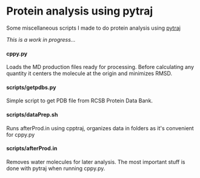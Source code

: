 # Protein analysis using pytraj
Some miscellaneous scripts I made to do protein analysis using [pytraj](http://amber-md.github.io/pytraj/latest/index.html)

_This is a work in progress..._

#### cppy.py
Loads the MD production files ready for processing. Before calculating any quantity it centers the molecule at the origin and minimizes RMSD.

#### scripts/getpdbs.py
Simple script to get PDB file from RCSB Protein Data Bank.

#### scripts/dataPrep.sh
Runs afterProd.in using cpptraj, organizes data in folders as it's convenient for cppy.py

#### scripts/afterProd.in
Removes water molecules for later analysis. The most important stuff is done with pytraj when running cppy.py.
